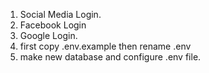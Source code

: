 1. Social Media Login.
2. Facebook Login
3. Google Login.
4. first copy .env.example then rename .env
5. make new database and configure .env file.
